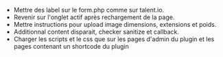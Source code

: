 - Mettre des label sur le form.php comme sur talent.io.
- Revenir sur l'onglet actif après rechargement de la page.
- Mettre instructions pour upload image dimensions, extensions et poids.
- Additionnal content disparait, checker sanitize et callback.
- Charger les scripts et le css que sur les pages d'admin du plugin et les pages contenant un shortcode du plugin
